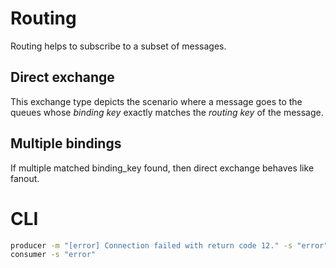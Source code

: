 # Routing
Routing helps to subscribe to a subset of messages.

## Direct exchange
This exchange type depicts the scenario where a message goes to the queues whose
*binding key* exactly matches the *routing key* of the message.

## Multiple bindings
If multiple matched binding_key found, then direct exchange behaves like fanout.


# CLI
```sh
producer -m "[error] Connection failed with return code 12." -s "error"
consumer -s "error"
```
